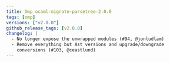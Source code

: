 ```yaml
---
title: Omp ocaml-migrate-parsetree-2.0.0
tags: [omp]
versions: ["v2.0.0"]
github_release_tags: [v2.0.0]
changelog: |
  - No longer expose the unwrapped modules (#94, @jonludlam)
  - Remove everything but Ast versions and upgrade/downgrade
    conversions (#103, @ceastlund)
---
```


